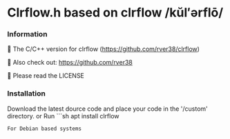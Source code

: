 # Clrflow.h based on clrflow /kŭl′ərflō/

### Information
👋 The C/C++ version for clrflow (https://github.com/rver38/clrflow)

🤝 Also check out: https://github.com/rver38

🙏 Please read the LICENSE


### Installation
Download the latest dource code and place your code in the '/custom' directory.
or 
Run ```sh
apt install clrflow
```
For Debian based systems
